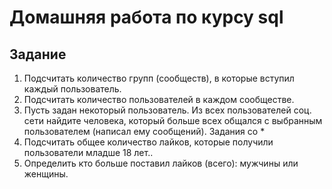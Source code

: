 # Домашняя работа по курсу sql 
## Задание
1. Подсчитать количество групп (сообществ), в которые вступил каждый пользователь.
2. Подсчитать количество пользователей в каждом сообществе.
3. Пусть задан некоторый пользователь. Из всех пользователей соц. сети найдите человека, который больше всех общался с выбранным пользователем (написал ему сообщений).
Задания со *
1. Подсчитать общее количество лайков, которые получили пользователи младше 18 лет..
2. Определить кто больше поставил лайков (всего): мужчины или женщины.